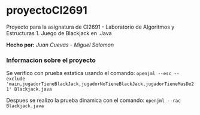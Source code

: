 # proyectoCI2691
Proyecto para la asignatura de CI2691 - Laboratorio de Algoritmos y Estructuras 1.
Juego de Blackjack en .Java

**Hecho por:**
*Juan Cuevas - Miguel Salomon*

### Informacion sobre el proyecto

Se verifico con prueba estatica usando el comando:
`openjml --esc --exclude 'main,jugadorTieneBlackJack,jugadorNoTieneBlackJack,jugadorTieneMasDe21' Blackjack.java`

Despues se realizo la prueba dinamica con el comando:
`openjml --rac Blackjack.java`